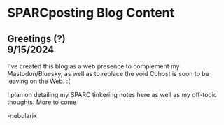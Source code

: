 # SPARCposting Blog Content

## Greetings (?) <div class="date">9/15/2024</div>

I've created this blog as a web presence to complement my Mastodon/Bluesky, as well as to replace the void Cohost is soon to be leaving on the Web. :(

I plan on detailing my SPARC tinkering notes here as well as my off-topic thoughts. More to come

-nebularix
